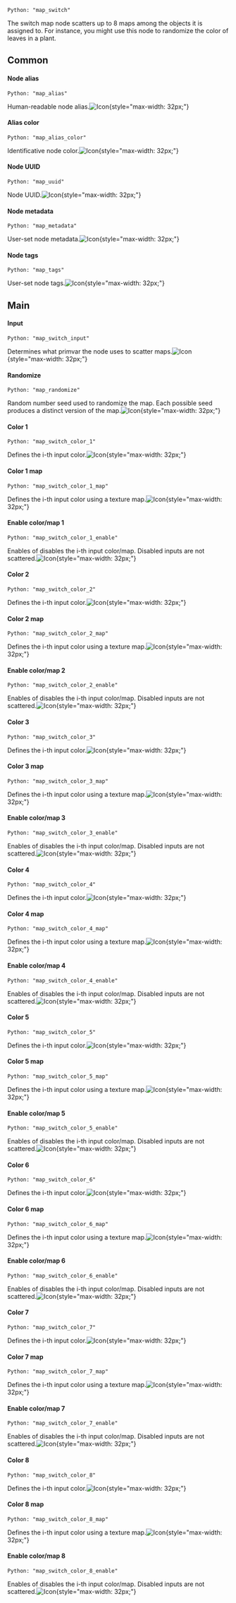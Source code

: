 `Python: "map_switch"`

The switch map node scatters up to 8 maps among the objects it is assigned to. For instance, you might use this node to randomize the color of leaves in a plant.
## Common

#### Node alias
`Python: "map_alias"`

Human-readable node alias.![Icon](map_switch_swatch.png "Icon"){style="max-width: 32px;"}


#### Alias color
`Python: "map_alias_color"`

Identificative node color.![Icon](map_switch_swatch.png "Icon"){style="max-width: 32px;"}


#### Node UUID
`Python: "map_uuid"`

Node UUID.![Icon](map_switch_swatch.png "Icon"){style="max-width: 32px;"}


#### Node metadata
`Python: "map_metadata"`

User-set node metadata.![Icon](map_switch_swatch.png "Icon"){style="max-width: 32px;"}


#### Node tags
`Python: "map_tags"`

User-set node tags.![Icon](map_switch_swatch.png "Icon"){style="max-width: 32px;"}


## Main

#### Input
`Python: "map_switch_input"`

Determines what primvar the node uses to scatter maps.![Icon](map_switch_swatch.png "Icon"){style="max-width: 32px;"}


#### Randomize
`Python: "map_randomize"`

Random number seed used to randomize the map. Each possible seed produces a distinct version of the map.![Icon](map_switch_swatch.png "Icon"){style="max-width: 32px;"}


#### Color 1
`Python: "map_switch_color_1"`

Defines the i-th input color.![Icon](map_switch_swatch.png "Icon"){style="max-width: 32px;"}


#### Color 1 map
`Python: "map_switch_color_1_map"`

Defines the i-th input color using a texture map.![Icon](map_switch_swatch.png "Icon"){style="max-width: 32px;"}


#### Enable color/map 1
`Python: "map_switch_color_1_enable"`

Enables of disables the i-th input color/map. Disabled inputs are not scattered.![Icon](map_switch_swatch.png "Icon"){style="max-width: 32px;"}


#### Color 2
`Python: "map_switch_color_2"`

Defines the i-th input color.![Icon](map_switch_swatch.png "Icon"){style="max-width: 32px;"}


#### Color 2 map
`Python: "map_switch_color_2_map"`

Defines the i-th input color using a texture map.![Icon](map_switch_swatch.png "Icon"){style="max-width: 32px;"}


#### Enable color/map 2
`Python: "map_switch_color_2_enable"`

Enables of disables the i-th input color/map. Disabled inputs are not scattered.![Icon](map_switch_swatch.png "Icon"){style="max-width: 32px;"}


#### Color 3
`Python: "map_switch_color_3"`

Defines the i-th input color.![Icon](map_switch_swatch.png "Icon"){style="max-width: 32px;"}


#### Color 3 map
`Python: "map_switch_color_3_map"`

Defines the i-th input color using a texture map.![Icon](map_switch_swatch.png "Icon"){style="max-width: 32px;"}


#### Enable color/map 3
`Python: "map_switch_color_3_enable"`

Enables of disables the i-th input color/map. Disabled inputs are not scattered.![Icon](map_switch_swatch.png "Icon"){style="max-width: 32px;"}


#### Color 4
`Python: "map_switch_color_4"`

Defines the i-th input color.![Icon](map_switch_swatch.png "Icon"){style="max-width: 32px;"}


#### Color 4 map
`Python: "map_switch_color_4_map"`

Defines the i-th input color using a texture map.![Icon](map_switch_swatch.png "Icon"){style="max-width: 32px;"}


#### Enable color/map 4
`Python: "map_switch_color_4_enable"`

Enables of disables the i-th input color/map. Disabled inputs are not scattered.![Icon](map_switch_swatch.png "Icon"){style="max-width: 32px;"}


#### Color 5
`Python: "map_switch_color_5"`

Defines the i-th input color.![Icon](map_switch_swatch.png "Icon"){style="max-width: 32px;"}


#### Color 5 map
`Python: "map_switch_color_5_map"`

Defines the i-th input color using a texture map.![Icon](map_switch_swatch.png "Icon"){style="max-width: 32px;"}


#### Enable color/map 5
`Python: "map_switch_color_5_enable"`

Enables of disables the i-th input color/map. Disabled inputs are not scattered.![Icon](map_switch_swatch.png "Icon"){style="max-width: 32px;"}


#### Color 6
`Python: "map_switch_color_6"`

Defines the i-th input color.![Icon](map_switch_swatch.png "Icon"){style="max-width: 32px;"}


#### Color 6 map
`Python: "map_switch_color_6_map"`

Defines the i-th input color using a texture map.![Icon](map_switch_swatch.png "Icon"){style="max-width: 32px;"}


#### Enable color/map 6
`Python: "map_switch_color_6_enable"`

Enables of disables the i-th input color/map. Disabled inputs are not scattered.![Icon](map_switch_swatch.png "Icon"){style="max-width: 32px;"}


#### Color 7
`Python: "map_switch_color_7"`

Defines the i-th input color.![Icon](map_switch_swatch.png "Icon"){style="max-width: 32px;"}


#### Color 7 map
`Python: "map_switch_color_7_map"`

Defines the i-th input color using a texture map.![Icon](map_switch_swatch.png "Icon"){style="max-width: 32px;"}


#### Enable color/map 7
`Python: "map_switch_color_7_enable"`

Enables of disables the i-th input color/map. Disabled inputs are not scattered.![Icon](map_switch_swatch.png "Icon"){style="max-width: 32px;"}


#### Color 8
`Python: "map_switch_color_8"`

Defines the i-th input color.![Icon](map_switch_swatch.png "Icon"){style="max-width: 32px;"}


#### Color 8 map
`Python: "map_switch_color_8_map"`

Defines the i-th input color using a texture map.![Icon](map_switch_swatch.png "Icon"){style="max-width: 32px;"}


#### Enable color/map 8
`Python: "map_switch_color_8_enable"`

Enables of disables the i-th input color/map. Disabled inputs are not scattered.![Icon](map_switch_swatch.png "Icon"){style="max-width: 32px;"}


